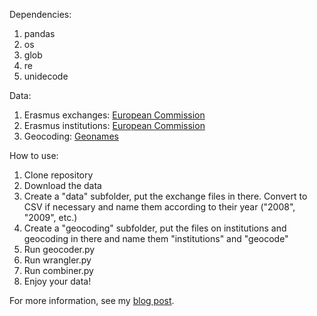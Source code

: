 Dependencies:

1. pandas
2. os
3. glob
4. re
5. unidecode

Data:

1. Erasmus exchanges: [European Commission](https://data.europa.eu/data/datasets?query=erasmus%20mobility%20statistics&locale=en&publisher=http%3A%2F%2Fpublications.europa.eu%2Fresource%2Fauthority%2Fcorporate-body%2FEAC&page=1&limit=10)
2. Erasmus institutions: [European Commission](https://erasmus-plus.ec.europa.eu/document/higher-education-institutions-holding-an-eche-2021-2027)
3. Geocoding: [Geonames](https://data.opendatasoft.com/explore/dataset/geonames-all-cities-with-a-population-1000%40public/table/?disjunctive.cou_name_en&sort=name)

How to use:

1. Clone repository
2. Download the data
3. Create a "data" subfolder, put the exchange files in there. Convert to CSV if necessary and name them according to their year ("2008", "2009", etc.)
4. Create a "geocoding" subfolder, put the files on institutions and geocoding in there and name them "institutions" and "geocode"
5. Run geocoder.py
6. Run wrangler.py
7. Run combiner.py
8. Enjoy your data!

For more information, see my [blog post](https://zarasophos.net/erasmus/).